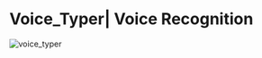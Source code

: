 # Voice_Typer| Voice Recognition


![voice_typer](https://user-images.githubusercontent.com/73067444/136778928-bde570a1-7d0e-46ec-9205-73bfb92af72a.jpeg)
